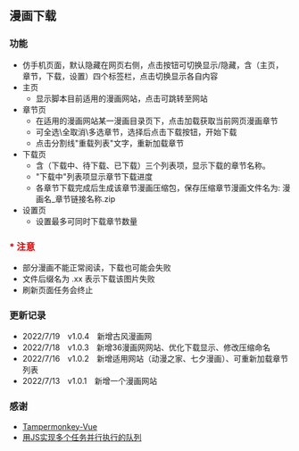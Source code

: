 ## 漫画下载

### 功能
- 仿手机页面，默认隐藏在网页右侧，点击按钮可切换显示/隐藏，含（主页，章节，下载，设置）四个标签栏，点击切换显示各自内容
- 主页
  - 显示脚本目前适用的漫画网站，点击可跳转至网站
- 章节页
  - 在适用的漫画网站某一漫画目录页下，点击加载获取当前网页漫画章节
  - 可全选\全取消\多选章节，选择后点击下载按钮，开始下载
  - 点击分割线"重载列表"文字，重新加载章节
- 下载页
  - 含（下载中、待下载、已下载）三个列表项，显示下载的章节名称。
  - "下载中"列表项显示章节下载进度
  - 各章节下载完成后生成该章节漫画压缩包，保存压缩章节漫画文件名为: 漫画名_章节链接名称.zip
- 设置页
  - 设置最多可同时下载章节数量


### <font color="#dd0000">* 注意</font>
  - 部分漫画不能正常阅读，下载也可能会失败
  - 文件后缀名为 .xx 表示下载该图片失败
  - 刷新页面任务会终止


### 更新记录
  - 2022/7/19 <span style="margin:0 10px;">v1.0.4</span> 新增古风漫画网
  - 2022/7/18 <span style="margin:0 10px;">v1.0.3</span> 新增36漫画网网站、优化下载显示、修改压缩命名
  - 2022/7/16 <span style="margin:0 10px;">v1.0.2</span> 新增适用网站（动漫之家、七夕漫画）、可重新加载章节列表
  - 2022/7/13 <span style="margin:0 10px;">v1.0.1</span> 新增一个漫画网站

  
### 感谢
  - [Tampermonkey-Vue](https://github.com/huangxubo23/tampermonkey-vue)
  - [用JS实现多个任务并行执行的队列](https://juejin.cn/post/6844903961728647181)




